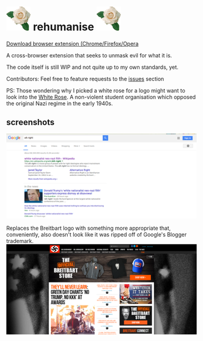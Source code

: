 # ![logo] rehumanise ![logo]

[Download browser extension (Chrome/Firefox/Opera][releases]

A cross-browser extension that seeks to unmask evil for what it is.

The code itself is still WIP and not quite up to my own standards, yet.

Contributors: Feel free to feature requests to the [issues][issue-link] section

PS: Those wondering why I picked a white rose for a logo might want to
look into the [White Rose][White-Rose-Wiki]. A non-violent student organisation
which opposed the original Nazi regime in the early 1940s.

## screenshots

![screenshot1]

Replaces the Breitbart logo with something more appropriate that,
conveniently, also doesn't look like it was ripped off of Google's 
Blogger trademark.
![screenshot2]

[logo]: img/icon64.png
[issue-link]: https://github.com/UnapologeticallyLiberal/rehumanise/issues
[White-Rose-Wiki]: https://en.wikipedia.org/wiki/White_Rose
[screenshot1]: doc/rehumanise1.png
[releases]: https://github.com/UnapologeticallyLiberal/rehumanise/releases
[screenshot2]: doc/rehumanise2.png
